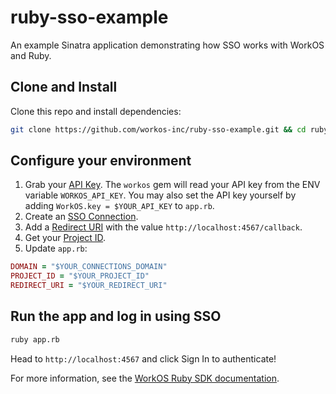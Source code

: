 # ruby-sso-example

An example Sinatra application demonstrating how SSO works with WorkOS and Ruby.

## Clone and Install

Clone this repo and install dependencies:

```sh
git clone https://github.com/workos-inc/ruby-sso-example.git && cd ruby-sso-example && bundle install
```

## Configure your environment

1. Grab your [API Key](https://dashboard.workos.com/api-keys). The `workos` gem will read your API key from the ENV variable `WORKOS_API_KEY`. You may also set the API key yourself by adding `WorkOS.key = $YOUR_API_KEY` to `app.rb`.
2. Create an [SSO Connection](https://dashboard.workos.com/sso/connections).
3. Add a [Redirect URI](https://dashboard.workos.com/sso/configuration) with the value `http://localhost:4567/callback`.
4. Get your [Project ID](https://dashboard.workos.com/sso/configuration).
5. Update `app.rb`:

```ruby
DOMAIN = "$YOUR_CONNECTIONS_DOMAIN"
PROJECT_ID = "$YOUR_PROJECT_ID"
REDIRECT_URI = "$YOUR_REDIRECT_URI"
```

## Run the app and log in using SSO

```sh
ruby app.rb
```

Head to `http://localhost:4567` and click Sign In to authenticate!

For more information, see the [WorkOS Ruby SDK documentation](https://dashboard.workos.com/docs/sdk/ruby).
